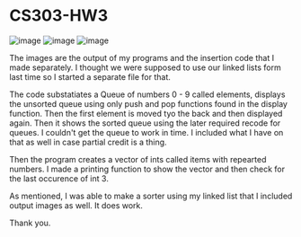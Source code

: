 # CS303-HW3

![image](https://github.com/RMorrigan/CS303-HW3/assets/158345062/1a2818b8-32c8-4ee4-98e5-4ae2e70b59d7)
![image](https://github.com/RMorrigan/CS303-HW3/assets/158345062/b43c99c7-3afc-48c7-8340-62554d90693e)
![image](https://github.com/RMorrigan/CS303-HW3/assets/158345062/1b71ca62-5a73-4471-beff-ff683e527605)


The images are the output of my programs and the insertion code that I made separately. I thought we were supposed to use our linked lists form last time so I started a separate file for that.

The code substatiates a Queue of numbers 0 - 9 called elements, displays the unsorted queue using only push and pop functions found in the display function.
Then the first element is moved tyo the back and then displayed again. Then it shows the sorted queue using the later required recode for queues.
I couldn't get the queue to work in time. I included what I have on that as well in case partial credit is a thing.

Then the program creates a vector of ints called items with repearted numbers. I made a printing function to show the vector and then check for the last occurence 
of int 3.

As mentioned, I was able to make a sorter using my linked list that I included output images as well. It does work.

Thank you.

